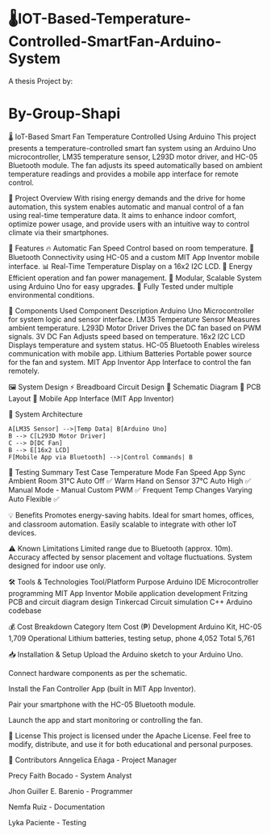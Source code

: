 # 🌡️IOT-Based-Temperature-Controlled-SmartFan-Arduino-System

A thesis Project 
by:
# By-Group-Shapi
🌡️ IoT-Based Smart Fan Temperature Controlled Using Arduino
This project presents a temperature-controlled smart fan system using an Arduino Uno microcontroller, LM35 temperature sensor, L293D motor driver, and HC-05 Bluetooth module. The fan adjusts its speed automatically based on ambient temperature readings and provides a mobile app interface for remote control.

📌 Project Overview
With rising energy demands and the drive for home automation, this system enables automatic and manual control of a fan using real-time temperature data. It aims to enhance indoor comfort, optimize power usage, and provide users with an intuitive way to control climate via their smartphones.


🧠 Features
🔥 Automatic Fan Speed Control based on room temperature.
📱 Bluetooth Connectivity using HC-05 and a custom MIT App Inventor mobile interface.
📊 Real-Time Temperature Display on a 16x2 I2C LCD.
🔋 Energy Efficient operation and fan power management.
🔧 Modular, Scalable System using Arduino Uno for easy upgrades.
🧪 Fully Tested under multiple environmental conditions.



🧱 Components Used
Component	Description
Arduino Uno	Microcontroller for system logic and sensor interface.
LM35 Temperature Sensor	Measures ambient temperature.
L293D Motor Driver	Drives the DC fan based on PWM signals.
3V DC Fan	Adjusts speed based on temperature.
16x2 I2C LCD	Displays temperature and system status.
HC-05 Bluetooth	Enables wireless communication with mobile app.
Lithium Batteries	Portable power source for the fan and system.
MIT App Inventor App	Interface to control the fan remotely.



🖼️ System Design
⚡ Breadboard Circuit Design
🔄 Schematic Diagram
🔌 PCB Layout
📱 Mobile App Interface (MIT App Inventor)

🔁 System Architecture

    A[LM35 Sensor] -->|Temp Data| B[Arduino Uno]
    B --> C[L293D Motor Driver]
    C --> D[DC Fan]
    B --> E[16x2 LCD]
    F[Mobile App via Bluetooth] -->|Control Commands| B



🧪 Testing Summary
Test Case	Temperature	Mode	Fan Speed	App Sync
Ambient Room	31°C	Auto	Off	✅
Warm Hand on Sensor	37°C	Auto	High	✅
Manual Mode	-	Manual	Custom PWM	✅
Frequent Temp Changes	Varying	Auto	Flexible	✅



💡 Benefits
Promotes energy-saving habits.
Ideal for smart homes, offices, and classroom automation.
Easily scalable to integrate with other IoT devices.



⚠️ Known Limitations
Limited range due to Bluetooth (approx. 10m).
Accuracy affected by sensor placement and voltage fluctuations.
System designed for indoor use only.



🛠️ Tools & Technologies
Tool/Platform	Purpose
Arduino IDE	Microcontroller programming
MIT App Inventor	Mobile application development
Fritzing	PCB and circuit diagram design
Tinkercad	Circuit simulation
C++	Arduino codebase



💰 Cost Breakdown
Category	Item	Cost (₱)
Development	Arduino Kit, HC-05	1,709
Operational	Lithium batteries, testing setup, phone	4,052
Total		5,761

📥 Installation & Setup
Upload the Arduino sketch to your Arduino Uno.

Connect hardware components as per the schematic.

Install the Fan Controller App (built in MIT App Inventor).

Pair your smartphone with the HC-05 Bluetooth module.

Launch the app and start monitoring or controlling the fan.




📜 License
This project is licensed under the Apache License. Feel free to modify, distribute, and use it for both educational and personal purposes.






👥 Contributors
Anngelica Eñaga - Project Manager

Precy Faith Bocado - System Analyst

Jhon Guiller E. Barenio - Programmer

Nemfa Ruiz - Documentation

Lyka Paciente - Testing
